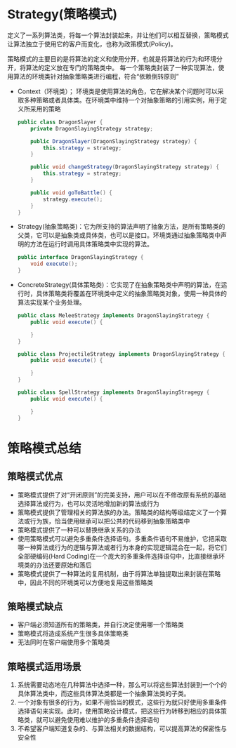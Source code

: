 # Strategy(策略模式)

定义了一系列算法类，将每一个算法封装起来，并让他们可以相互替换，策略模式让算法独立于使用它的客户而变化，也称为政策模式(Policy)。

策略模式的主要目的是将算法的定义和使用分开，也就是将算法的行为和环境分开，将算法的定义放在专门的策略类中。
每一个策略类封装了一种实现算法，使用算法的环境类针对抽象策略类进行编程，符合“依赖倒转原则”

* Context（环境类）；
    环境类是使用算法的角色，它在解决某个问题时可以采取多种策略或者具体类。在环境类中维持一个对抽象策略的引用实例，用于定义所采用的策略

    ```java
    public class DragonSlayer {
        private DragonSlayingStrategy strategy;

        public DragonSlayer(DragonSlayingStrategy strategy) {
            this.strategy = strategy;
        }

        public void changeStrategy(DragonSlayingStrategy strategy) {
            this.strategy = strategy;
        }

        public void goToBattle() {
            strategy.execute();
        }
    }
    ```

* Strategy(抽象策略类)：它为所支持的算法声明了抽象方法，是所有策略类的父类，它可以是抽象类或具体类，也可以是接口。环境类通过抽象策略类中声明的方法在运行时调用具体策略类中实现的算法。

    ```java
    public interface DragonSlayingStrategy {
        void execute();
    }
    ```

* ConcreteStrategy(具体策略类)：它实现了在抽象策略类中声明的算法，在运行时，具体策略类将覆盖在环境类中定义的抽象策略类对象，使用一种具体的算法实现某个业务处理。

    ```java
    public class MeleeStrategy implements DragonSlayingStrategy {
        public void execute() {

        }
    }
    ```

    ```java
    public class ProjectileStrategy implements DragonSlayingStrategy {
        public void execute() {

        }
    }
    ```

    ```java
    public class SpellStrategy implements DragonSlayingStragegy {
        public void execute() {

        }
    }
    ```

# 策略模式总结

## 策略模式优点

* 策略模式提供了对“开闭原则”的完美支持，用户可以在不修改原有系统的基础选择算法或行为，也可以灵活地增加新的算法或行为
* 策略模式提供了管理相关的算法族的办法。策略类的结构等级结定义了一个算法或行为族，恰当使用继承可以把公共的代码移到抽象策略类中
* 策略模式提供了一种可以替换继承关系的办法
* 使用策略模式可以避免多重条件选择语句。多重条件语句不易维护，它把采取哪一种算法或行为的逻辑与算法或者行为本身的实现逻辑混合在一起，将它们全部硬编码(Hard Coding)在一个庞大的多重条件选择语句中，比直接继承环境类的办法还要原始和落后
* 策略模式提供了一种算法的复用机制，由于将算法单独提取出来封装在策略中，因此不同的环境类可以方便地复用这些策略类

## 策略模式缺点

* 客户端必须知道所有的策略类，并自行决定使用哪一个策略类
* 策略模式将造成系统产生很多具体策略类
* 无法同时在客户端使用多个策略类

## 策略模式适用场景

1. 系统需要动态地在几种算法中选择一种，那么可以将这些算法封装到一个个的具体算法类中，而这些具体算法类都是一个抽象算法类的子类。
2. 一个对象有很多的行为，如果不用恰当的模式，这些行为就只好使用多重条件选择语句来实现。此时，使用策略设计模式，把这些行为转移到相应的具体策略类，就可以避免使用难以维护的多重条件选择语句
3. 不希望客户端知道复杂的、与算法相关的数据结构，可以提高算法的保密性与安全性
